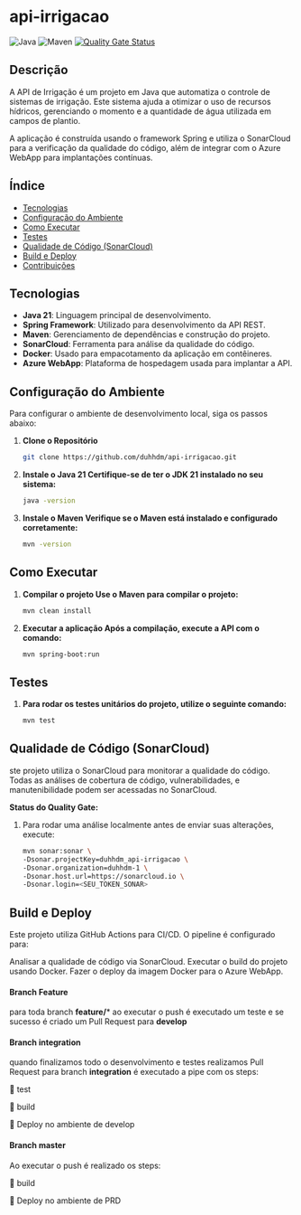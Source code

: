 # api-irrigacao
![Java](https://img.shields.io/badge/Java-21-blue.svg)
![Maven](https://img.shields.io/badge/Maven-3.8.1-C71A36.svg)
[![Quality Gate Status](https://sonarcloud.io/api/project_badges/measure?project=duhhdm_api-irrigacao&metric=alert_status)](https://sonarcloud.io/summary/new_code?id=duhhdm_api-irrigacao)

## Descrição

A API de Irrigação é um projeto em Java que automatiza o controle de sistemas de irrigação. Este sistema ajuda a otimizar o uso de recursos hídricos, gerenciando o momento e a quantidade de água utilizada em campos de plantio.

A aplicação é construída usando o framework Spring e utiliza o SonarCloud para a verificação da qualidade do código, além de integrar com o Azure WebApp para implantações contínuas.

## Índice

- [Tecnologias](#tecnologias)
- [Configuração do Ambiente](#configuração-do-ambiente)
- [Como Executar](#como-executar)
- [Testes](#testes)
- [Qualidade de Código (SonarCloud)](#qualidade-de-código-sonarcloud)
- [Build e Deploy](#build-e-deploy)
- [Contribuições](#contribuições)

## Tecnologias

- **Java 21**: Linguagem principal de desenvolvimento.
- **Spring Framework**: Utilizado para desenvolvimento da API REST.
- **Maven**: Gerenciamento de dependências e construção do projeto.
- **SonarCloud**: Ferramenta para análise da qualidade do código.
- **Docker**: Usado para empacotamento da aplicação em contêineres.
- **Azure WebApp**: Plataforma de hospedagem usada para implantar a API.

## Configuração do Ambiente

Para configurar o ambiente de desenvolvimento local, siga os passos abaixo:

1. **Clone o Repositório**
   ```bash
   git clone https://github.com/duhhdm/api-irrigacao.git
2. **Instale o Java 21 Certifique-se de ter o JDK 21 instalado no seu sistema:**
   ```bash
   java -version
3. **Instale o Maven Verifique se o Maven está instalado e configurado corretamente:**
   ```bash
   mvn -version

## Como Executar

1. **Compilar o projeto Use o Maven para compilar o projeto:**
    ```bash
    mvn clean install
2. **Executar a aplicação Após a compilação, execute a API com o comando:**
    ```bash
    mvn spring-boot:run

## Testes

1. **Para rodar os testes unitários do projeto, utilize o seguinte comando:**
    ```bash
   mvn test

## Qualidade de Código (SonarCloud)
ste projeto utiliza o SonarCloud para monitorar a qualidade do código. Todas as análises de cobertura de código, vulnerabilidades, e manutenibilidade podem ser acessadas no SonarCloud.

**Status do Quality Gate:**
1. Para rodar uma análise localmente antes de enviar suas alterações, execute:
    ```bash
   mvn sonar:sonar \
    -Dsonar.projectKey=duhhdm_api-irrigacao \
    -Dsonar.organization=duhhdm-1 \
    -Dsonar.host.url=https://sonarcloud.io \
    -Dsonar.login=<SEU_TOKEN_SONAR>

## Build e Deploy

Este projeto utiliza GitHub Actions para CI/CD. O pipeline é configurado para:

Analisar a qualidade de código via SonarCloud.
Executar o build do projeto usando Docker.
Fazer o deploy da imagem Docker para o Azure WebApp.


#### Branch Feature
para toda branch **feature/*** ao executar o push é executado um teste e se sucesso é criado um Pull Request para **develop**

#### Branch integration
quando finalizamos todo o desenvolvimento e testes realizamos Pull Request para branch **integration** é executado a pipe com os steps:

:test_tube: test

:hammer: build 

:construction: Deploy no ambiente de develop

#### Branch master
Ao executar o push é realizado os steps:

:hammer: build

:construction: Deploy no ambiente de PRD

